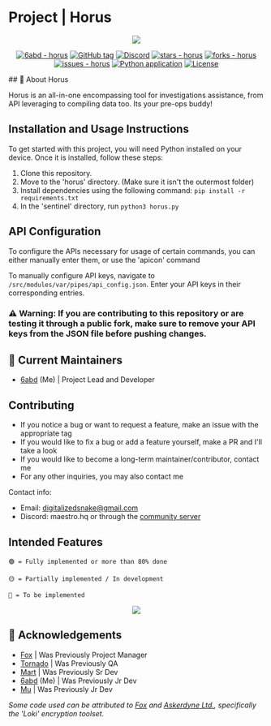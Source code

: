 # Project | Horus



<p align="center">
  <img src="https://i.ibb.co/9HvghxG/Screenshot-2024-04-19-at-11-17-49-PM.png"/>
</p>
<div align="center">
  
[![6abd - horus](https://img.shields.io/static/v1?label=6abd&message=horus&color=blue&logo=github)](https://github.com/6abd/horus "Go to GitHub repo")
[![GitHub tag](https://img.shields.io/github/tag/6abd/horus?include_prereleases=&sort=semver&color=blue)](https://github.com/6abd/horus/releases/)
[![Discord](https://img.shields.io/discord/1227405208108269712?style=flat)](https://discord.gg/PhkqXAT7Ax)
[![stars - horus](https://img.shields.io/github/stars/6abd/horus?style=social)](https://github.com/6abd/horus)
[![forks - horus](https://img.shields.io/github/forks/6abd/horus?style=social)](https://github.com/6abd/horus)
[![issues - horus](https://img.shields.io/github/issues/6abd/horus)](https://github.com/6abd/horus/issues)
[![Python application](https://github.com/6abd/horus/workflows/Python%20application/badge.svg)](https://github.com/6abd/horus/actions?query=workflow:"Python+application")
[![License](https://img.shields.io/badge/License-GNU_General_Public_License_v3.0-blue)](#license)


</div>
## 🚀 About Horus

Horus is an all-in-one encompassing tool for investigations assistance, from API leveraging to compiling data too. Its your pre-ops buddy! 

## Installation and Usage Instructions
To get started with this project, you will need Python installed on your device.
Once it is installed, follow these steps:

1. Clone this repository.
2. Move to the 'horus' directory. (Make sure it isn't the outermost folder)
3. Install dependencies using the following command: ```pip install -r requirements.txt```
4. In the 'sentinel' directory, run ```python3 horus.py```

## API Configuration
To configure the APIs necessary for usage of certain commands, you can either manually enter them, or use the 'apicon' command

To manually configure API keys, navigate to ```/src/modules/var/pipes/api_config.json```. Enter your API keys in their corresponding entries.

### ⚠️ Warning: If you are contributing to this repository or are testing it through a public fork, make sure to remove your API keys from the JSON file before pushing changes.

## 🤝 Current Maintainers

- [6abd](https://github.com/6abd) (Me) | Project Lead and Developer

## Contributing
- If you notice a bug or want to request a feature, make an issue with the appropriate tag
- If you would like to fix a bug or add a feature yourself, make a PR and I'll take a look
- If you would like to become a long-term maintainer/contributor, contact me
- For any other inquiries, you may also contact me

Contact info:
- Email: digitalizedsnake@gmail.com
- Discord: maestro.hq or through the [community server](https://discord.gg/PhkqXAT7Ax)
  
## Intended Features
```  
🟢 = Fully implemented or more than 80% done

🟡 = Partially implemented / In development

🔴 = To be implemented
```

<p align="center">
  <img src="https://imgtr.ee/images/2024/04/19/5f61a1d7e44fc1dab705a4e52029087c.png"/>
</p>


## 🤝 Acknowledgements

- [Fox](https://github.com/FoxIDK) | Was Previously Project Manager
- [Tornado](https://github.com/digitalsilicon) | Was Previously QA
- [Mart](https://github.com/marvhus) | Was Previously Sr Dev
- [6abd](https://github.com/6abd) (Me) | Was Previously Jr Dev
- [Mu](https://github.com/IamMU) | Was Previously Jr Dev

*Some code used can be attributed to [Fox](https://github.com/FoxIDK) and [Askerdyne Ltd.](https://askerdyne.com/), specifically the 'Loki' encryption toolset.*

